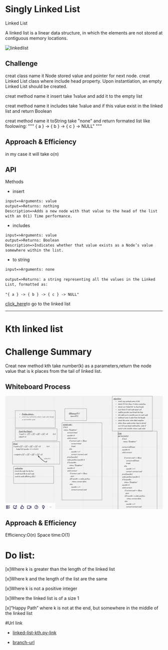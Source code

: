 # Singly Linked List
<!-- Short summary or background information -->
Linked List

A linked list is a linear data structure, in which the elements are not stored at contiguous memory locations.

![linkedlist](https://media.geeksforgeeks.org/wp-content/cdn-uploads/gq/2013/03/Linkedlist.png)

## Challenge
<!-- Description of the challenge -->
creat class name it Node stored value and pointer for next node.
creat Linked List class where include  head property.
Upon instantiation, an empty Linked List should be created.

creat method name it insert take 1value and add it to the empty list

creat method name it includes take 1value and if this value exist in the linked list and return Boolean

creat method name it toString take "none" and return formated list like foolowing:
"""
{ a } -> { b } -> { c } -> NULL"
"""

## Approach & Efficiency
<!-- What approach did you take? Why? What is the Big O space/time for this approach? -->
in my case it will take o(n)


## API
<!-- Description of each method publicly available to your Linked List -->
Methods

* insert
```
input=>Arguments: value
output=>Returns: nothing
Description=>Adds a new node with that value to the head of the list with an O(1) Time performance.
```
* includes
```
input=>Arguments: value
output=>Returns: Boolean
Description=>Indicates whether that value exists as a Node’s value somewhere within the list.
```
* to string
```
input=>Arguments: none

output=>Returns: a string representing all the values in the Linked List, formatted as:

"{ a } -> { b } -> { c } -> NULL"
```


[click_here](https://github.com/monaSalih/data-structures-and-algorithms/tree/linked-list/python/code_challenges/linked_list)to go to the linked list


<!-- /dkciosdjfijfoijfosijerfrjiosrj -->

_____________________________________________
# Kth linked list
# Challenge Summary
<!-- Description of the challenge -->
Creat new method kth take number(k) as a parameters,return the node value that is k places from the tail of linked list.


## Whiteboard Process
<!-- Embedded whiteboard image -->
![test](img/code.7.PNG)
## Approach & Efficiency
<!-- What approach did you take? Why? What is the Big O space/time for this approach? -->
Efficiency:O(n)
Space time:O(1)

# Do list:
[x]Where k is greater than the length of the linked list

[x]Where k and the length of the list are the same

[x]Where k is not a positive integer

[x]Where the linked list is of a size 1

[x]“Happy Path” where k is not at the end, but somewhere in the middle of the linked list


#Url link
* [linked-list-kth.py-link](https://github.com/monaSalih/data-structures-and-algorithms/blob/linked-list-kth/python/code_challenges/linked_list/linked_list.py)

* [branch-url](https://github.com/monaSalih/data-structures-and-algorithms/tree/linked-list-kth/python/code_challenges/linked_list)

